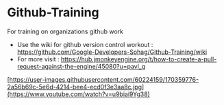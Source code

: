 # Github-Training
For training on organizations github work

- Use the wiki for github version control workout : https://github.com/Google-Developers-Sohag/Github-Training/wiki
- For more visit : https://hub.jmonkeyengine.org/t/how-to-create-a-pull-request-against-the-engine/45080?u=pavl_g

[https://user-images.githubusercontent.com/60224159/170359776-2a56b69c-5e6d-4214-bee4-ecd0f3e3aa8c.jpg](https://www.youtube.com/watch?v=u9biai9Yg38)

